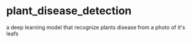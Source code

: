 # plant_disease_detection
a deep learning model that recognize plants disease from a photo of it's leafs
